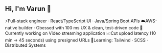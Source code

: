 ## Hi, I'm Varun 👋

⚡Full-stack engineer · React/TypeScript UI · Java/Spring Boot APIs
☁️AWS-native builder · Obessed with 100 ms UX & clean, test-driven code
🚀Currently working on Video streaming application
📈Cut upload latency (10 min -> 45 seconds) using presigned URLs
🧠Learning: Tailwind · SCSS · Distributed Systems
